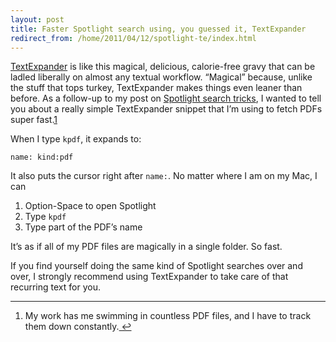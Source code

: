 ```yaml
---
layout: post
title: Faster Spotlight search using, you guessed it, TextExpander
redirect_from: /home/2011/04/12/spotlight-te/index.html
---
```

<p><a href="http://smilesoftware.com/TextExpander/">TextExpander</a> is like this magical, delicious, calorie-free gravy that can be ladled liberally on almost any textual workflow. “Magical”  because, unlike the stuff that tops turkey, TextExpander makes things even leaner than before.
As a follow-up to my post on <a href="http://www.practicallyefficient.com/2011/03/28/spotlight/">Spotlight search tricks</a>, I wanted to tell you about a really simple TextExpander snippet that I’m using to fetch PDFs super fast.<a id="fnref:f1" class="footnote" title="see footnote" href="#fn:f1">1</a></p>
<p>When I type <code>kpdf</code>, it expands to:</p>
<p><code>name: kind:pdf</code></p>
<p>It also puts the cursor right after <code>name:</code>. No matter where I am on my Mac, I can</p>
<ol>
<li>Option-Space to open Spotlight</li>
<li>Type <code>kpdf</code></li>
<li>Type part of the PDF’s name</li>
</ol>
<p>It’s as if all of my PDF files are magically in a single folder. So fast.</p>
<p>If you find yourself doing the same kind of Spotlight searches over and over, I strongly recommend using TextExpander to take care of that recurring text for you.</p>
<div class="footnotes">
<hr />
<ol>
<li id="fn:f1">My work has me swimming in countless PDF files, and I have to track them down constantly.<a class="reversefootnote" title="return to article" href="#fnref:f1"> ↩</a></li>
</ol>
</div>
